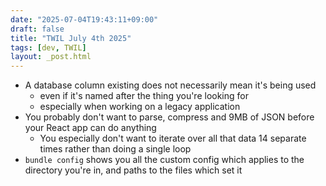 ```yaml
---
date: "2025-07-04T19:43:11+09:00"
draft: false
title: "TWIL July 4th 2025"
tags: [dev, TWIL]
layout: _post.html
---
```


- A database column existing does not necessarily mean it's being used
  - even if it's named after the thing you're looking for
  - especially when working on a legacy application
- You probably don't want to parse, compress and 9MB of JSON before your React app can do anything
  - You especially don't want to iterate over all that data 14 separate times rather than doing a single loop
- `bundle config` shows you all the custom config which applies to the directory you're in, and paths to the files which set it
